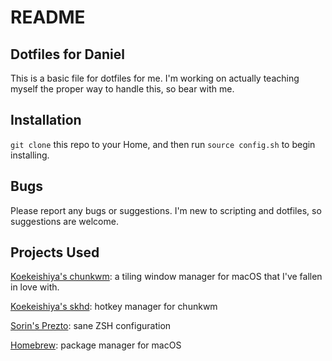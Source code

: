 # README
## Dotfiles for Daniel

This is a basic file for dotfiles for me. I'm working on actually teaching myself the proper way to handle this, so bear with me.

## Installation
`git clone` this repo to your Home, and then run `source config.sh` to begin installing.

## Bugs
Please report any bugs or suggestions. I'm new to scripting and dotfiles, so suggestions are welcome.

## Projects Used

[Koekeishiya's chunkwm](https://github.com/koekeishiya/chunkwm): a tiling window manager for macOS that I've fallen in love with.

[Koekeishiya's skhd](https://github.com/koekeishiya/skhd): hotkey manager for chunkwm

[Sorin's Prezto](https://github.com/sorin-ionescu/prezto): sane ZSH configuration

[Homebrew](https://brew.sh): package manager for macOS
